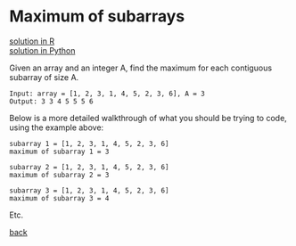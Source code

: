 # Maximum of subarrays

[solution in R](solution-r.md) <br>
[solution in Python](solution-python.md)

Given an array and an integer A, find the maximum for each contiguous subarray of size A.

```
Input: array = [1, 2, 3, 1, 4, 5, 2, 3, 6], A = 3
Output: 3 3 4 5 5 5 6
```

Below is a more detailed walkthrough of what you should be trying to code, using the example above:

```
subarray 1 = [1, 2, 3, 1, 4, 5, 2, 3, 6]
maximum of subarray 1 = 3
```

```
subarray 2 = [1, 2, 3, 1, 4, 5, 2, 3, 6]
maximum of subarray 2 = 3
```

```
subarray 3 = [1, 2, 3, 1, 4, 5, 2, 3, 6]
maximum of subarray 3 = 4
```

Etc.

[back](https://project-dmaestro.github.io/data-interview-qs/)
